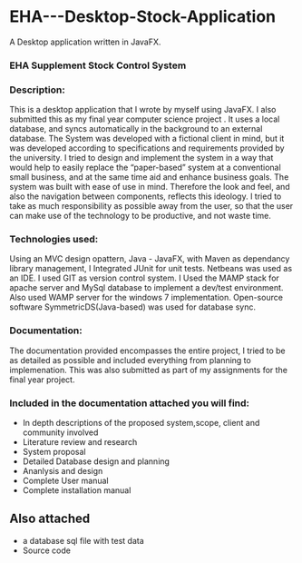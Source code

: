# EHA---Desktop-Stock-Application
A Desktop application written in JavaFX. 

### EHA Supplement Stock Control System

### Description:
This is a desktop application that I wrote by myself using JavaFX. I also submitted this as my final year computer science project .
It uses a local database, and syncs automatically in the
background to an external database. 
The System was developed with a fictional client in mind, but it was developed according to specifications and requirements provided by the university. I tried to design and implement the system in a way that would help to easily replace the “paper-based” system at a conventional small business, and at
the same time aid and enhance business goals. The system was built with ease of use in mind. Therefore the look and feel, and also the
navigation between components, reflects this ideology. I tried to take as much responsibility as possible away from the user, so that the user can make use of the technology to be productive, and not waste time.

### Technologies used:
Using an MVC design opattern, Java - JavaFX, with Maven as dependancy library
management, I Integrated JUnit for unit tests. Netbeans was used as an 
IDE. I used GIT as version control system. I Used the MAMP
stack for apache server and MySql database to implement a dev/test environment. Also used
WAMP server for the windows 7 implementation. Open-source software
SymmetricDS(Java-based) was used for database sync.

### Documentation: 
The documentation provided encompasses the entire project, I tried to be as detailed as possible and included everything from planning to implemenation. This was also submitted as part of my assignments for the final year project. 
### Included in the documentation attached you will find: 
* In depth descriptions of the proposed system,scope, client and community involved
* Literature review and research
* System proposal
* Detailed Database design and planning
* Ananlysis and design
* Complete User manual
* Complete installation manual

##  Also attached
* a database sql file with test data
* Source code

